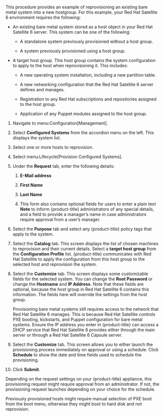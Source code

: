 This procedure provides an example of reprovisioning an existing bare
metal system into a new hostgroup. For this example, your Red Hat
Satellite 6 environment requires the following:

  - An existing bare metal system stored as a host object in your Red
    Hat Satellite 6 server. This system can be one of the following:
    
      - A standalone system previously provisioned without a host group.
    
      - A system previously provisioned using a host group.

  - A target host group. This host group contains the system
    configuration to apply to the host when reprovisioning it. This
    includes:
    
      - A new operating system installation, including a new partition
        table.
    
      - A new networking configuration that the Red Hat Satellite 6
        server defines and manages.
    
      - Registration to any Red Hat subscriptions and repositories
        assigned to the host group.
    
      - Application of any Puppet modules assigned to the host group.

<!-- end list -->

1.  Navigate to menu:Configuration\[Management\].

2.  Select **Configured Systems** from the accordion menu on the left.
    This displays the system list.

3.  Select one or more hosts to reprovision.

4.  Select menu:Lifecycle\[Provision Configured Systems\].

5.  Under the **Request** tab, enter the following details:
    
    1.  **E-Mail address**
    
    2.  **First Name**
    
    3.  **Last Name**
    
    4.  This form also contains optional fields for users to enter a
        plain text **Note** to inform {product-title} administrators of
        any special details, and a field to provide a manager’s name in
        case administrators require approval from a user’s manager.

6.  Select the **Purpose** tab and select any {product-title} policy
    tags that apply to the system.

7.  Select the **Catalog** tab. This screen displays the list of chosen
    machines to reprovision and their current details. Select a **target
    host group** from the **Configuration Profile** list.
    {product-title} communicates with Red Hat Satellite to apply the
    configuration from this host group to the selected host and
    reprovision the system.

8.  Select the **Customize** tab. This screen displays some customizable
    fields for the selected system. You can change the **Root Password**
    or change the **Hostname** and **IP Address**. Note that these
    fields are optional, because the host group in Red Hat Satellite 6
    contains this information. The fields here will override the
    settings from the host group.
    
    <div class="important">
    
    Provisioning bare metal systems still requires access to the network
    that Red Hat Satellite 6 manages. This is because Red Hat Satellite
    controls PXE booting, kickstarts, and Puppet configuration for bare
    metal systems. Ensure the IP address you enter in {product-title}
    can access a DHCP service that Red Hat Satellite 6 provides either
    through the main server or through a Red Hat Satellite 6 Capsule
    server.
    
    </div>

9.  Select the **Customize** tab. This screen allows you to either
    launch the provisioning process immediately on approval or using a
    schedule. Click **Schedule** to show the date and time fields used
    to schedule the provisioning.

10. Click **Submit**.

Depending on the request settings on your {product-title} appliance,
this provisioning request might require approval from an administrator.
If not, the provisioning request launches depending on your choice for
the schedule.

<div class="note">

Previously provisioned hosts might require manual selection of PXE boot
from the boot menu, otherwise they might boot to hard disk and not
reprovision.

</div>
